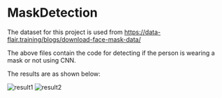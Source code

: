 # MaskDetection
The dataset for this project is used from https://data-flair.training/blogs/download-face-mask-data/

The above files contain the code for detecting if the person is wearing a mask or not using CNN.

The results are as shown below:

![result1](https://user-images.githubusercontent.com/7127359/122195268-d7356280-ceb3-11eb-9d60-0893b2aecadb.jpg)
![result2](https://user-images.githubusercontent.com/7127359/122195459-01872000-ceb4-11eb-9740-66e63b3be05f.jpg)
